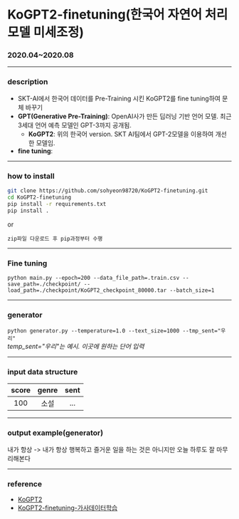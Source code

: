 # KoGPT2-finetuning(한국어 자연어 처리 모델 미세조정)
### 2020.04~2020.08

-----------
### description
  - SKT-AI에서 한국어 데이터를 Pre-Training 시킨 KoGPT2를 fine tuning하여 문체 바꾸기
  - __GPT(Generative Pre-Training)__: OpenAI사가 만든 딥러닝 기반 언어 모델. 최근 3세대 언어 예측 모델인 GPT-3까지 공개됨.
    - __KoGPT2__: 위의 한국어 version. SKT AI팀에서 GPT-2모델을 이용하여 개선한 모델임.
  - __fine tuning__:

----------
### how to install
  ```sh
git clone https://github.com/sohyeon98720/KoGPT2-finetuning.git
cd KoGPT2-finetuning
pip install -r requirements.txt
pip install .
```
or <br>

  `zip파일 다운로드 후 pip과정부터 수행`

----------

### Fine tuning
  `python main.py --epoch=200 --data_file_path=.train.csv --save_path=./checkpoint/ --load_path=./checkpoint/KoGPT2_checkpoint_80000.tar --batch_size=1`
  
----------
### generator
  `python generator.py --temperature=1.0 --text_size=1000 --tmp_sent="우리"` <br>
  *temp_sent="우리"는 예시. 이곳에 원하는 단어 입력*
  
----------

### input data structure
  |score|genre|sent|
  |:---:|:---:|:---:|
  |100|소설|...|
  
---------

### output example(generator)

내가 항상 -> 내가 항상 행복하고 즐거운 일을 하는 것은 아니지만 오늘 하루도 잘 마무리해본다</s>

----------

### reference 
  - [KoGPT2](https://github.com/SKT-AI/KoGPT2)
  - [KoGPT2-finetuning-가사데이터학습](https://github.com/gyunggyung/KoGPT2-FineTuning)
